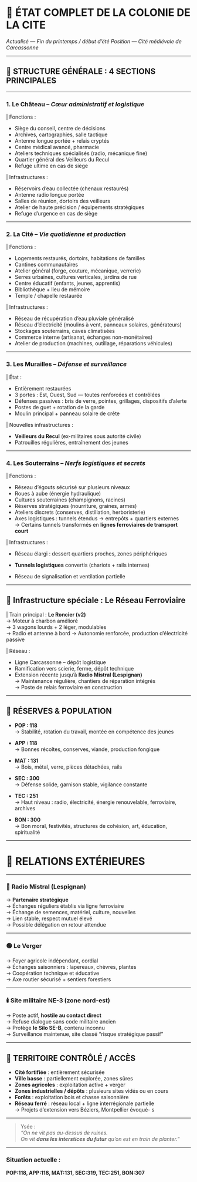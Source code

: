 # 🏰 **ÉTAT COMPLET DE LA COLONIE DE LA CITE**

_Actualisé — Fin du printemps / début d’été_
_Position — Cité médiévale de Carcassonne_

---

## 🧱 **STRUCTURE GÉNÉRALE : 4 SECTIONS PRINCIPALES**

---

### 1. **Le Château** – _Cœur administratif et logistique_

| Fonctions :

- Siège du conseil, centre de décisions
- Archives, cartographies, salle tactique
- Antenne longue portée + relais cryptés
- Centre médical avancé, pharmacie
- Ateliers techniques spécialisés (radio, mécanique fine)
- Quartier général des Veilleurs du Recul
- Refuge ultime en cas de siège

| Infrastructures :

- Réservoirs d’eau collectée (chenaux restaurés)
- Antenne radio longue portée
- Salles de réunion, dortoirs des veilleurs
- Atelier de haute précision / équipements stratégiques
- Refuge d’urgence en cas de siège


---

### 2. **La Cité** – _Vie quotidienne et production_

| Fonctions :

- Logements restaurés, dortoirs, habitations de familles
- Cantines communautaires
- Atelier général (forge, couture, mécanique, verrerie)
- Serres urbaines, cultures verticales, jardins de rue
- Centre éducatif (enfants, jeunes, apprentis)
- Bibliothèque + lieu de mémoire
- Temple / chapelle restaurée

| Infrastructures :

- Réseau de récupération d’eau pluviale généralisé
- Réseau d’électricité (moulins à vent, panneaux solaires, générateurs)
- Stockages souterrains, caves climatisées
- Commerce interne (artisanat, échanges non-monétaires)
- Atelier de production (machines, outillage, réparations véhicules)

---

### 3. **Les Murailles** – _Défense et surveillance_

| État :

- Entièrement restaurées
- 3 portes : Est, Ouest, Sud — toutes renforcées et contrôlées
- Défenses passives : bris de verre, pointes, grillages, dispositifs d’alerte
- Postes de guet + rotation de la garde
- Moulin principal + panneau solaire de crête

| Nouvelles infrastructures :

- **Veilleurs du Recul** (ex-militaires sous autorité civile)
- Patrouilles régulières, entraînement des jeunes

---

### 4. **Les Souterrains** – _Nerfs logistiques et secrets_

| Fonctions :

- Réseau d’égouts sécurisé sur plusieurs niveaux
- Roues à aube (énergie hydraulique)
- Cultures souterraines (champignons, racines)
- Réserves stratégiques (nourriture, graines, armes)
- Ateliers discrets (conserves, distillation, herboristerie)
- Axes logistiques : tunnels étendus → entrepôts + quartiers externes  
    → Certains tunnels transformés en **lignes ferroviaires de transport court**


| Infrastructures :

- Réseau élargi : dessert quartiers proches, zones périphériques
    
- **Tunnels logistiques** convertis (chariots + rails internes)
    
- Réseau de signalisation et ventilation partielle
    

---

## 🚂 **Infrastructure spéciale : Le Réseau Ferroviaire**

| Train principal : **Le Roncier (v2)**  
→ Moteur à charbon amélioré  
→ 3 wagons lourds + 2 léger, modulables  
→ Radio et antenne à bord 
→ Autonomie renforcée, production d’électricité passive

| Réseau :

- Ligne Carcassonne – dépôt logistique
- Ramification vers scierie, ferme, dépôt technique
- Extension récente jusqu’à **Radio Mistral (Lespignan)**  
    → Maintenance régulière, chantiers de réparation intégrés  
    → Poste de relais ferroviaire en construction

---
## 🌱 **RÉSERVES & POPULATION**

- **POP : 118**  
    → Stabilité, rotation du travail, montée en compétence des jeunes
    
- **APP : 118**  
    → Bonnes récoltes, conserves, viande, production fongique
    
- **MAT : 131**  
    → Bois, métal, verre, pièces détachées, rails
    
- **SEC : 300**  
    → Défense solide, garnison stable, vigilance constante
    
- **TEC : 251**  
    → Haut niveau : radio, électricité, énergie renouvelable, ferroviaire, archives
    
- **BON : 300**  
    → Bon moral, festivités, structures de cohésion, art, éducation, spiritualité

---

# 🤝 **RELATIONS EXTÉRIEURES**

---
### 🔷 **Radio Mistral** (Lespignan)

→ **Partenaire stratégique**  
→ Échanges réguliers établis via ligne ferroviaire  
→ Échange de semences, matériel, culture, nouvelles  
→ Lien stable, respect mutuel élevé  
→ Possible délégation en retour attendue

---
### 🟢 **Le Verger**

→ Foyer agricole indépendant, cordial  
→ Échanges saisonniers : lapereaux, chèvres, plantes  
→ Coopération technique et éducative  
→ Axe routier sécurisé + sentiers forestiers

---
### 🕯️ **Site militaire NE-3 (zone nord-est)**

→ Poste actif, **hostile au contact direct**  
→ Refuse dialogue sans code militaire ancien  
→ Protège **le Silo SE-B**, contenu inconnu  
→ Surveillance maintenue, site classé “risque stratégique passif”

---

## 🧭 **TERRITOIRE CONTRÔLÉ / ACCÈS**

- **Cité fortifiée** : entièrement sécurisée
- **Ville basse** : partiellement explorée, zones sûres
- **Zones agricoles** : exploitation active + verger
- **Zones industrielles / dépôts** : plusieurs sites vidés ou en cours
- **Forêts** : exploitation bois et chasse saisonnière
- **Réseau ferré** : réseau local + ligne interrégionale partielle  
    → Projets d’extension vers Béziers, Montpellier évoqué- s

---

> Ysée :  
> _“On ne vit pas au-dessus de ruines.  
> On vit **dans les interstices du futur** qu’on est en train de planter.”_

---

### Situation actuelle :

**POP:118, APP:118, MAT:131, SEC:319, TEC:251, BON:307**
